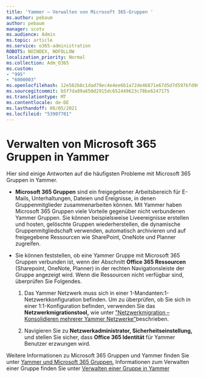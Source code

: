 ```yaml
---
title: 'Yammer – Verwalten von Microsoft 365-Gruppen '
ms.author: pebaum
author: pebaum
manager: scotv
ms.audience: Admin
ms.topic: article
ms.service: o365-administration
ROBOTS: NOINDEX, NOFOLLOW
localization_priority: Normal
ms.collection: Adm_O365
ms.custom:
- "995"
- "6000003"
ms.openlocfilehash: 12e582b8c1dad79ec4e4ee6b1a72de46871e67d5d7d597bfd90963dcb6647b61
ms.sourcegitcommit: b5f7da89a650d2915dc652449623c78be6247175
ms.translationtype: MT
ms.contentlocale: de-DE
ms.lasthandoff: 08/05/2021
ms.locfileid: "53907701"
---
```

# <a name="manage-microsoft-365-groups-in-yammer"></a>Verwalten von Microsoft 365 Gruppen in Yammer

Hier sind einige Antworten auf die häufigsten Probleme mit Microsoft 365 Gruppen in Yammer.

* **Microsoft 365 Gruppen** sind ein freigegebener Arbeitsbereich für E-Mails, Unterhaltungen, Dateien und Ereignisse, in denen Gruppenmitglieder zusammenarbeiten können. Mit Yammer haben Microsoft 365 Gruppen viele Vorteile gegenüber nicht verbundenen Yammer Gruppen. Sie können beispielsweise Liveereignisse erstellen und hosten, gelöschte Gruppen wiederherstellen, die dynamische Gruppenmitgliedschaft verwenden, automatisch archivieren und auf freigegebene Ressourcen wie SharePoint, OneNote und Planner zugreifen.

* Sie können feststellen, ob eine Yammer Gruppe mit Microsoft 365 Gruppen verbunden ist, wenn der Abschnitt **Office 365 Ressourcen** (Sharepoint, OneNote, Planner) in der rechten Navigationsleiste der Gruppe angezeigt wird. Wenn die Ressourcen nicht verfügbar sind, überprüfen Sie Folgendes.

  1. Das Yammer Netzwerk muss sich in einer 1-Mandanten:1-Netzwerkkonfiguration befinden. Um zu überprüfen, ob Sie sich in einer 1:1-Konfiguration befinden, verwenden Sie das **Netzwerkmigrationstool,** wie unter ["Netzwerkmigration – Konsolidieren mehrerer Yammer Netzwerke"](https://docs.microsoft.com/yammer/configure-your-yammer-network/consolidate-multiple-yammer-networks)beschrieben.

  2. Navigieren Sie zu **Netzwerkadministrator, Sicherheitseinstellung,** und stellen Sie sicher, dass **Office 365 Identität** für Yammer Benutzer erzwungen wird.

Weitere Informationen zu Microsoft 365 Gruppen und Yammer finden Sie unter [Yammer und Microsoft 365 Gruppen.](https://docs.microsoft.com/yammer/manage-yammer-groups/yammer-and-office-365-groups) Informationen zum Verwalten einer Gruppe finden Sie unter [Verwalten einer Gruppe in Yammer](https://support.office.com/article/Manage-a-group-in-Yammer-6e05c6d6-5548-4c88-89cd-e6757a514ef2)

